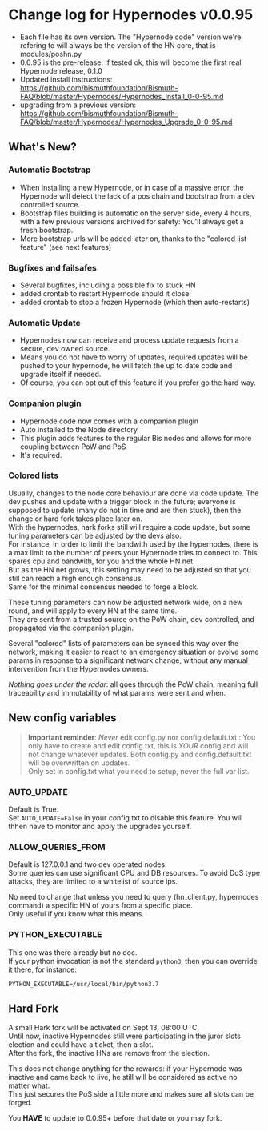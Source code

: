 # Change log for Hypernodes v0.0.95

- Each file has its own version. The "Hypernode code" version we're refering to will always be the version of the HN core, that is modules/poshn.py
- 0.0.95 is the pre-release. If tested ok, this will become the first real Hypernode release, 0.1.0
- Updated install instructions: https://github.com/bismuthfoundation/Bismuth-FAQ/blob/master/Hypernodes/Hypernodes_Install_0-0-95.md
- upgrading from a previous version: https://github.com/bismuthfoundation/Bismuth-FAQ/blob/master/Hypernodes/Hypernodes_Upgrade_0-0-95.md 

## What's New?

### Automatic Bootstrap

- When installing a new Hypernode, or in case of a massive error, the Hypernode will detect the lack of a pos chain and bootstrap from a dev controlled source.
- Bootstrap files building is automatic on the server side, every 4 hours, with a few previous versions archived for safety: You'll always get a fresh bootstrap.
- More bootstrap urls will be added later on, thanks to the "colored list feature" (see next features)

### Bugfixes and failsafes

- Several bugfixes, including a possible fix to stuck HN
- added crontab to restart Hypernode should it close
- added crontab to stop a frozen Hypernode (which then auto-restarts)

### Automatic Update

- Hypernodes now can receive and process update requests from a secure, dev owned source.
- Means you do not have to worry of updates, required updates will be pushed to your hypernode, he will fetch the up to date code and upgrade itself if needed.
- Of course, you can opt out of this feature if you prefer go the hard way.

### Companion plugin

- Hypernode code now comes with a companion plugin
- Auto installed to the Node directory
- This plugin adds features to the regular Bis nodes and allows for more coupling between PoW and PoS
- It's required.

### Colored lists

Usually, changes to the node core behaviour are done via code update. The dev pushes and update with a trigger block in the future; everyone is supposed to update (many do not in time and are then stuck), then the change or hard fork takes place later on.  
With the hypernodes, hark forks still will require a code update, but some tuning parameters can be adjusted by the devs also.  
For instance, in order to limit the bandwith used by the hypernodes, there is a max limit to the number of peers your Hypernode tries to connect to. This spares cpu and bandwith, for you and the whole HN net.  
But as the HN net grows, this setting may need to be adjusted so that you still can reach a high enough consensus.  
Same for the minimal consensus needed to forge a block.

These tuning parameters can now be adjusted network wide, on a new round, and will apply to every HN at the same time.  
They are sent from a trusted source on the PoW chain, dev controlled, and propagated via the companion plugin.

Several "colored" lists of parameters can be synced this way over the network, making it easier to react to an emergency situation or evolve some params in response to a significant network change, without any manual intervention from the Hypernodes owners.

*Nothing goes under the radar*: all goes through the PoW chain, meaning full traceability and immutability of what params were sent and when.

## New config variables

> **Important reminder**: *Never* edit config.py nor config.default.txt : You only have to create and edit config.txt, this is *YOUR* config and will not change whatever updates. Both config.py and config.default.txt will be overwritten on updates.  
Only set in config.txt what you need to setup, never the full var list.

### AUTO_UPDATE

Default is True.  
Set `AUTO_UPDATE=False` in your config.txt to disable this feature. You will thhen have to monitor and apply the upgrades yourself.

### ALLOW_QUERIES_FROM

Default is 127.0.0.1 and two dev operated nodes.  
Some queries can use significant CPU and DB resources. To avoid DoS type attacks, they are limited to a whitelist of source ips.

No need to change that unless you need to query (hn_client.py, hypernodes command) a specific HN of yours from a specific place.  
Only useful if you know what this means.

### PYTHON_EXECUTABLE

This one was there already but no doc.  
If your python invocation is not the standard `python3`, then you can override it there, for instance:

`PYTHON_EXECUTABLE=/usr/local/bin/python3.7`

## Hard Fork
A small Hark fork will be activated on Sept 13, 08:00 UTC.  
Until now, inactive Hypernodes still were participating in the juror slots election and could have a ticket, then a slot.  
After the fork, the inactive HNs are remove from the election.  

This does not change anything for the rewards: if your Hypernode was inactive and came back to live, he still will be considered as active no matter what.  
This just secures the PoS side a little more and makes sure all slots can be forged.

You **HAVE** to update to 0.0.95+ before that date or you may fork.

### 

